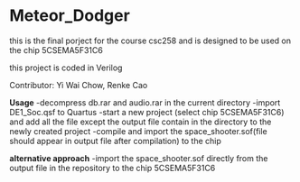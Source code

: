 # Meteor_Dodger
this is the final porject for the course csc258 and is designed to be used on the chip 5CSEMA5F31C6 

this project is coded in Verilog

Contributor: Yi Wai Chow, Renke Cao

**Usage**
 -decompress db.rar and audio.rar in the current directory
 -import DE1_Soc.qsf to Quartus
 -start a new project (select chip 5CSEMA5F31C6) and add all the file except the output file contain in the directory to the newly created project
 -compile and import the space_shooter.sof(file should appear in output file after compilation) to the chip 
 
 **alternative approach**
 -import the space_shooter.sof directly from the output file in the repository to the chip 5CSEMA5F31C6 
 
 
